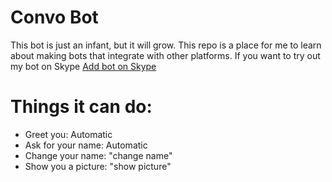 # Convo Bot
This bot is just an infant, but it will grow. This repo is a place for me to learn about making bots that integrate with other platforms. If you want to try out my bot on Skype [Add bot on Skype](https://join.skype.com/bot/01cea064-165d-48a7-992f-86dfbd7055d8)

# Things it can do:

* Greet you: Automatic
* Ask for your name: Automatic
* Change your name: "change name"
* Show you a picture: "show picture"
